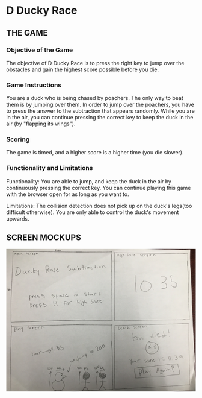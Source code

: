 # D Ducky Race

## THE GAME
### Objective of the Game

The objective of D Ducky Race is to press the right key to jump over the obstacles and gain the highest score possible before you die.

### Game Instructions

You are a duck who is being chased by poachers.  The only way to beat them is by jumping over them.  In order to jump over the poachers, you have to press the answer to the subtraction that appears randomly.  While you are in the air, you can continue pressing the correct key to keep the duck in the air (by "flapping its wings").

### Scoring

The game is timed, and a higher score is a higher time (you die slower).

### Functionality and Limitations

Functionality:
You are able to jump, and keep the duck in the air by continuously pressing the correct key. You can continue playing this game with the browser open for as long as you want to.

Limitations:
The collision detection does not pick up on the duck's legs(too difficult otherwise).  You are only able to control the duck's movement upwards.

## SCREEN MOCKUPS
![Screen Mockup](IMG_1410.JPG)

